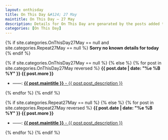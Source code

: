 ```yaml
---
layout: onthisday
title: On This Day &#124; 27 May
maintitle: On This Day — 27 May
description: Details for On This Day are genarated by the posts added to the website so the content is subject to changes/updates over time.
categories: [On This Day]
---
```


{% if site.categories.OnThisDay27May == null and site.categories.Repeat27May == null %}
<strong>Sorry no known details for today</strong>
{% endif %}

{% if site.categories.OnThisDay27May == null %}
{% else %}
{% for post in site.categories.OnThisDay27May reversed %}
<strong>{{ post.date | date: "%e %B %Y" }} {{ post.more }}</strong>
<ul>
<li> ——: <a href="{{ post.url }}"><strong>{{ post.maintitle }}</strong> - {{ post.post_description }}</a></li>
</ul>
{% endfor %}
{% endif %}

{% if site.categories.Repeat27May == null %}
{% else %}
{% for post in site.categories.Repeat27May reversed %}
<strong>{{ post.date | date: "%e %B %Y" }} {{ post.more }}</strong>
<ul>
<li> ——: <a href="{{ post.url }}"><strong>{{ post.maintitle }}</strong> - {{ post.post_description }}</a></li>
</ul>
{% endfor %}
{% endif %}
